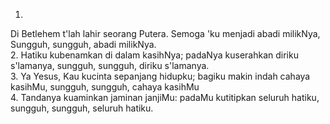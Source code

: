 1.
Di Betlehem t'lah lahir seorang Putera.
Semoga 'ku menjadi abadi milikNya,
Sungguh, sungguh, abadi milikNya.
<br>
2.
Hatiku kubenamkan di dalam kasihNya;
padaNya kuserahkan diriku s'lamanya,
sungguh, sungguh, diriku s'lamanya.
<br>
3.
Ya Yesus, Kau kucinta sepanjang hidupku;
bagiku makin indah cahaya kasihMu,
sungguh, sungguh, cahaya kasihMu
<br>
4.
Tandanya kuaminkan jaminan janjiMu:
padaMu kutitipkan seluruh hatiku,
sungguh, sungguh, seluruh hatiku.